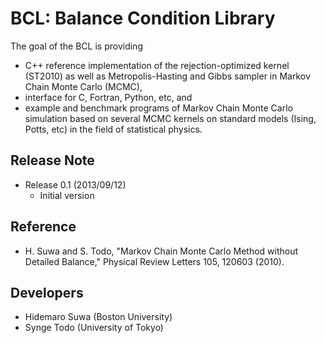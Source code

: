 BCL: Balance Condition Library
================================

The goal of the BCL is providing
- C++ reference implementation of the rejection-optimized kernel (ST2010) as well as Metropolis-Hasting and Gibbs sampler in Markov Chain Monte Carlo (MCMC),
- interface for C, Fortran, Python, etc, and
- example and benchmark programs of Markov Chain Monte Carlo simulation based on several MCMC kernels on standard models (Ising, Potts, etc) in the field of statistical physics.

## Release Note

- Release 0.1 (2013/09/12)
    * Initial version

## Reference

- H. Suwa and S. Todo, "Markov Chain Monte Carlo Method without Detailed Balance," Physical Review Letters 105, 120603 (2010).

## Developers

- Hidemaro Suwa (Boston University)
- Synge Todo (University of Tokyo)
